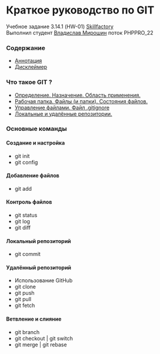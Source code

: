 # Краткое руководство по GIT
Учебное задание 3.14.1 (HW-01) [Skillfactory](https://skillfactory.ru/)  
Выполнил студент [Владислав Мирошин](https://github.com/Vlad-Miroshin) поток PHPPRO_22 

### Содержание

- [Аннотация](./partials/annotation.md)
- [Дисклеймер](./partials/disclaimer.md)

### Что такое GIT ?

- [Определение. Назначение. Область применения.](./partials/intro.md)
- [Рабочая папка. Файлы (и папки). Состояния файлов.](./partials/intro_workfolder.md)
- [Управление файлами. Файл .gitignore](./partials/intro_files.md)
- [Локальные и удалённые репозитории.](./partials/intro_repo.md)

### Основные команды

#### Создание и настройка

- git init
- git config

#### Добавление файлов

- git add

#### Контроль файлов

- git status
- git log
- git diff

#### Локальный репозиторий

- git commit

#### Удалённый репозиторий

- Использование GitHub
- git clone
- git push
- git pull
- git fetch

#### Ветвление и слияние

- git branch
- git checkout | git switch
- git merge | git rebase

